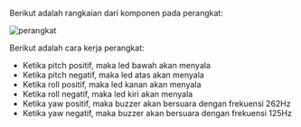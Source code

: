 Berikut adalah rangkaian dari komponen pada perangkat:

![perangkat](https://i.imgur.com/FRpPPMo.png)

Berikut adalah cara kerja perangkat:
- Ketika pitch positif, maka led bawah akan menyala
- Ketika pitch negatif, maka led atas akan menyala
- Ketika roll positif, maka led kanan akan menyala
- Ketika roll negatif, maka led kiri akan menyala
- Ketika yaw positif, maka buzzer akan bersuara dengan frekuensi 262Hz
- Ketika yaw negatif, maka buzzer akan bersuara dengan frekuensi 125Hz

